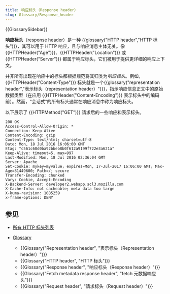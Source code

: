 ```yaml
---
title: 响应标头（Response header）
slug: Glossary/Response_header
---
```


{{GlossarySidebar}}

**响应标头**（response header）是一种 {{glossary("HTTP header","HTTP 标头")}}，其可以用于 HTTP 响应，且与响应消息主体无关。像 {{HTTPHeader("Age")}}、{{HTTPHeader("Location")}} 或 {{HTTPHeader("Server")}} 都属于响应标头，它们被用于提供更详细的响应上下文。

并非所有出现在响应中的标头都根据规范将其归类为*响应标头*。例如，{{HTTPHeader("Content-Type")}} 标头就是一个{{glossary("representation header","表示标头（representation header）")}}，指示响应信息正文中的原始数据类型（在应用 {{HTTPHeader("Content-Encoding")}} 表示标头中的编码前）。然而，“会话式”的所有标头通常在响应消息中称为响应标头。

以下展示了 {{HTTPMethod("GET")}} 请求后的一些响应和表示标头。

```http
200 OK
Access-Control-Allow-Origin: *
Connection: Keep-Alive
Content-Encoding: gzip
Content-Type: text/html; charset=utf-8
Date: Mon, 18 Jul 2016 16:06:00 GMT
Etag: "c561c68d0ba92bbeb8b0f612a9199f722e3a621a"
Keep-Alive: timeout=5, max=997
Last-Modified: Mon, 18 Jul 2016 02:36:04 GMT
Server: Apache
Set-Cookie: mykey=myvalue; expires=Mon, 17-Jul-2017 16:06:00 GMT; Max-Age=31449600; Path=/; secure
Transfer-Encoding: chunked
Vary: Cookie, Accept-Encoding
X-Backend-Server: developer2.webapp.scl3.mozilla.com
X-Cache-Info: not cacheable; meta data too large
X-kuma-revision: 1085259
x-frame-options: DENY
```

## 参见

- [所有 HTTP 标头列表](/zh-CN/docs/Web/HTTP/Headers)
- [Glossary](/zh-CN/docs/Glossary)

  - {{Glossary("Representation header", "表示标头（Representation header）")}}
  - {{Glossary("HTTP header", "HTTP 标头")}}
  - {{Glossary("Response header", "响应标头（Response header）")}}
  - {{Glossary("Fetch metadata response header", "fetch 元数据响应头")}}
  - {{Glossary("Request header", "请求标头（Request header）")}}
